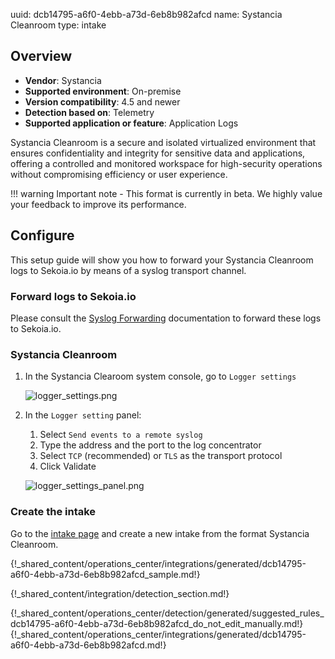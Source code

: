 uuid: dcb14795-a6f0-4ebb-a73d-6eb8b982afcd
name: Systancia Cleanroom
type: intake

## Overview
- **Vendor**: Systancia
- **Supported environment**: On-premise
- **Version compatibility**: 4.5 and newer
- **Detection based on**: Telemetry
- **Supported application or feature**: Application Logs

Systancia Cleanroom is a secure and isolated virtualized environment that ensures confidentiality and integrity for sensitive data and applications, offering a controlled and monitored workspace for high-security operations without compromising efficiency or user experience.

!!! warning
    Important note - This format is currently in beta. We highly value your feedback to improve its performance.



## Configure

This setup guide will show you how to forward your Systancia Cleanroom logs to Sekoia.io by means of a syslog transport channel.

### Forward logs to Sekoia.io

Please consult the [Syslog Forwarding](/integration/ingestion_methods/syslog/sekoiaio_forwarder.md) documentation to forward these logs to Sekoia.io.

### Systancia Cleanroom

1. In the Systancia Clearoom system console, go to `Logger settings`

    ![logger_settings.png](/assets/integration/application/systancia-cleanroom/logger_settings.png)

2. In the `Logger setting` panel:
   1. Select `Send events to a remote syslog`
   2. Type the address and the port to the log concentrator
   3. Select `TCP` (recommended) or `TLS` as the transport protocol
   4. Click Validate

    ![logger_settings_panel.png](/assets/integration/application/systancia-cleanroom/logger_settings_panel.png)

### Create the intake

Go to the [intake page](https://app.sekoia.io/operations/intakes) and create a new intake from the format Systancia Cleanroom.

{!_shared_content/operations_center/integrations/generated/dcb14795-a6f0-4ebb-a73d-6eb8b982afcd_sample.md!}


{!_shared_content/integration/detection_section.md!}

{!_shared_content/operations_center/detection/generated/suggested_rules_dcb14795-a6f0-4ebb-a73d-6eb8b982afcd_do_not_edit_manually.md!}
{!_shared_content/operations_center/integrations/generated/dcb14795-a6f0-4ebb-a73d-6eb8b982afcd.md!}
